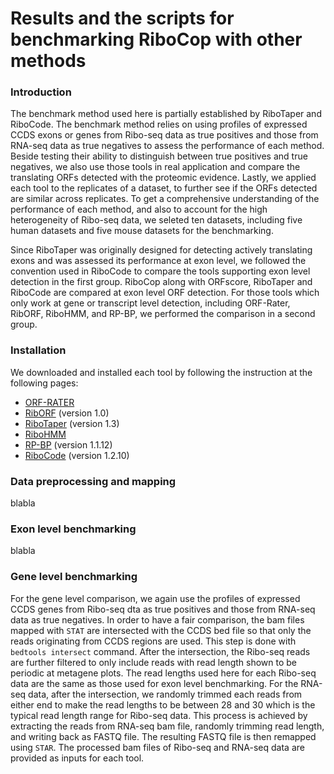 # Results and the scripts for benchmarking RiboCop with other methods

### Introduction
The benchmark method used here is partially established by RiboTaper and RiboCode. 
The benchmark method relies on using profiles of expressed CCDS exons or genes from 
Ribo-seq data as true positives and those from RNA-seq data as true negatives
to assess the performance of each method. Beside testing their ability to distinguish
between true positives and true negatives, we also use those tools in real application
and compare the translating ORFs detected with the proteomic evidence. Lastly,
we applied each tool to the replicates of a dataset, to further see if the ORFs detected
are similar across replicates. To get a comprehensive understanding of the performance
of each method, and also to account for the high heterogeneity of Ribo-seq data,
we seleted ten datasets, including five human datasets and five mouse datasets for the
benchmarking.

Since RiboTaper was originally designed for detecting actively translating exons and was
assessed its performance at exon level, we followed the convention used in RiboCode to
compare the tools supporting exon level detection in the first group. 
RiboCop along with ORFscore, RiboTaper and RiboCode are compared at exon level ORF detection.
For those tools which only work at gene or transcript level detection, including ORF-Rater, RibORF,
RiboHMM, and RP-BP, we performed the comparison in a second group. 

### Installation
We downloaded and installed each tool by following the instruction at the following pages:
* [ORF-RATER](https://github.com/alexfields/ORF-RATER)
* [RibORF](https://github.com/zhejilab/RibORF) (version 1.0)
* [RiboTaper](https://ohlerlab.mdc-berlin.de/software/RiboTaper_126/) (version 1.3)
* [RiboHMM](https://github.com/rajanil/riboHMM)
* [RP-BP](https://github.com/dieterich-lab/rp-bp) (version 1.1.12)
* [RiboCode](https://github.com/xryanglab/RiboCode) (version 1.2.10)

### Data preprocessing and mapping
blabla

### Exon level benchmarking
blabla

### Gene level benchmarking
For the gene level comparison, we again use the profiles of expressed CCDS genes from Ribo-seq
dta as true positives and those from RNA-seq data as true negatives. In order to have a fair
comparison, the bam files mapped with ```STAT``` are intersected with the CCDS bed file so that
only the reads originating from CCDS regions are used. This step is done with ```bedtools intersect```
command. After the intersection, the Ribo-seq reads are further filtered to only include reads with
read length shown to be periodic at metagene plots. The read lengths used here for each Ribo-seq data
are the same as those used for exon level benchmarking. For the RNA-seq data, after the intersection,
we randomly trimmed each reads from either end to make the read lengths to be between 28 and 30 which is
the typical read length range for Ribo-seq data. This process is achieved by extracting the reads
from RNA-seq bam file, randomly trimming read length, and writing back as FASTQ file. The resulting
FASTQ file is then remapped using ```STAR```.
The processed bam files of Ribo-seq and RNA-seq data are provided as inputs for each tool.

